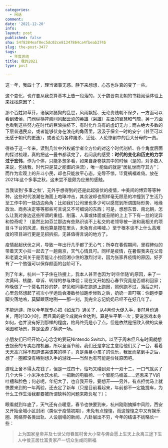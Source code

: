 ```yaml
---
categories:
  - 闲话
comment: 
date: '2021-12-20'
info: 
layout: post
published: false
sha: 54f8384eaf0ec5dc02ce81347864ca4fbeab374b
slug: the-post-3477
tags:
  - 年度总结
title: 我的2021
type: post

---
```

这一年，我四十了，理当诸事无惑。静下来想想，心态也许真的变了一些。

这个变化，也许要从我总算基本上告一段落的，关于魏晋南北朝的书籍阅读体验上来找找原因了；

那个百姓如草芥，诸侯如猪狗的乱世，风雨飘摇、无论贵贱朝不保夕，一方面可以看到诸侯、门阀纵横捭阖间风起云涌的英雄（枭雄）辈出的智慧和气魄，另一方面也看到这些努力在时代的巨浪拍挤下，有时化作乌有的虚幻无力；而占绝大多数的下层普通民众，或者能够伏身在浪花的角落里，汲汲于保全一时的安宁（甚至可以无感于朝代的更迭），或者沦为各种屠杀、迁徙、人伦惨剧中的巨大分母的一员。

得益于这一年来，读到几位中外权威学者全方位的对这个时代剖析、各个角度层面的探讨梳理，真的把这一叠书都读完了，若问我的感受：**时代的变化和历史的力学过于宏伟**，作为个体，只能多想多看，如果自身卷挟其中的时候（是的，对多数人来说，包括我，时代只是莫之能御的洪流），唯一能做的就是“居乱世而守其方”；而作为宏观上的升斗小民，却也只能放平心态，宠辱不惊，毕竟祸福难倚。放在2021年这个多事之秋，这未尝不是颇为应景的感触。

当我谈到‘多事之秋’，无外乎想得到的还是此起彼伏的疫情，中美间的博弈等等种种，这些时代浪潮在海面上咆哮冲击，其余波却也照样毫无顾忌的冲撞到了生活乃至工作中的一些边边角角：比如我们公司里也多少可以感觉到所谓国际形势、地缘政治、商务决定等等那些可言说又不可细说的东西；可是，想想东晋、南北朝，怎么让我对身边这些所谓的重组、削藩、人事或体面或丑陋的上上下下有一丝的诧异和惊奇呢？（虽然比如芬兰那边有些熟识谈不上私交的老领导被一波和我相关的项目斗下台的风波，我也算是搅在里头，未免有点唏嘘。）至于根本谈不上什么高难度的项目进行更是见招拆招，无甚值得言说的地方了。

疫情起起伏伏之间，导致一年出行几乎都了无心气；所幸在春假期间，里程碑似的带着天天小拉一起去了一趟南京，天气心情具可。同样是疫情，在暑假我夹在父母和老婆之间关于是否能让小拉回湘小住的激烈讨论，因为张家界疫情的原因，好歹有了一个勉强可以保存颜面的台阶可下。

到了年末，杭州一下子住在热搜上，我本人甚至也因为‘时空伴随’的原因，来了一次黄码、核酸、申诉、转绿的参与体验；现在又开始担心春节究竟是否顺利回家；昨晚做了一个莫名其妙的梦，梦见和同事在跑道上跑圈，照例跑不过，落后之时，心里忽然想起了初次小学运动会凑数参加跑步惨败之后，奶奶一直叮嘱：你跑步要脚尖落地咯，莫脚跟落地咧——那一刻，我完全忘记奶奶已经不在好几年了。

不能远游，所以今年就专心把《如龙7》通关了，从4月份大促入手，到11月份通关，用时130小时，而且真的是全成就白金达到，算是生平第一次；要说游戏本身如何，也并没有好到那样的程度，格局终究是小了点，但是依然是细致入微的实景地图和场景，算是坐游了横滨一场。

小朋友们已经开始心心念念的要玩Nintendo Switch，以至于周末但凡有时间就想去银泰的专卖店蹭机器，所以圣诞节前，我们还是拿定主意给他们买了一台，看着天天高兴得不知道该哭该笑的样子，真是羡慕小孩子的快乐，我反而拿到手之后，想了一圈都没有特别想入手的游戏——当然也有可能是价钱原因吧。

游戏上舍不得太花钱了，但是一过四十，恰巧又碰到双十一双十二，一口气就买了几个大件：小米净水饮水机、一把新的电脑椅、一个智能马桶盖……还惹来了V的吐槽和脸色；何必呢，年纪大了，也自我开导，要想开——另外，有点担忧马上就快要来到的一年两验，还去定了新车（只是目前看起来，年前都不一定能提车，为什么工作生活我都要被所谓缺料的问题来欺负呢？）；

眼看就到年底了，天气还有点暖意，春节也快要到来，杭州刚刚摘掉中风险，西安又开始全城小区封闭（类似于疫情初期），未免有点惶惶，而这惶惶之中又有娱乐圈、网络界各类出轨、人设崩塌的新闻、八卦层出不穷，今年的结语不妨略长一些：

 > 上为国家皇帝并及七世父母眷属村舍大小常与佛会愿上生天上永离三途下生人中侯王居仕富贵家产一切众生咸同斯福
